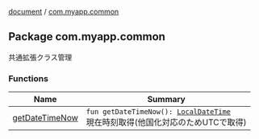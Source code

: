 [document](../index.md) / [com.myapp.common](./index.md)

## Package com.myapp.common

共通拡張クラス管理

### Functions

| Name | Summary |
|---|---|
| [getDateTimeNow](get-date-time-now.md) | `fun getDateTimeNow(): `[`LocalDateTime`](https://developer.android.com/reference/java/time/LocalDateTime.html)<br>現在時刻取得(他国化対応のためUTCで取得) |
